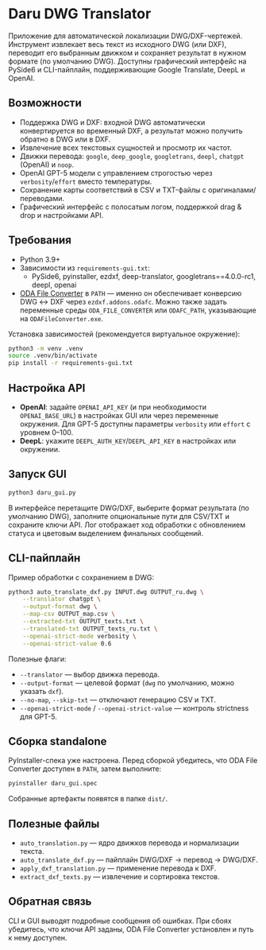 # Daru DWG Translator

Приложение для автоматической локализации DWG/DXF-чертежей. Инструмент извлекает весь текст из исходного DWG (или DXF), переводит его выбранным движком и сохраняет результат в нужном формате (по умолчанию DWG). Доступны графический интерфейс на PySide6 и CLI-пайплайн, поддерживающие Google Translate, DeepL и OpenAI.

## Возможности

- Поддержка DWG и DXF: входной DWG автоматически конвертируется во временный DXF, а результат можно получить обратно в DWG или в DXF.
- Извлечение всех текстовых сущностей и просмотр их частот.
- Движки перевода: `google`, `deep_google`, `googletrans`, `deepl`, `chatgpt` (OpenAI) и `noop`.
- OpenAI GPT-5 модели с управлением строгостью через `verbosity`/`effort` вместо температуры.
- Сохранение карты соответствий в CSV и TXT-файлы с оригиналами/переводами.
- Графический интерфейс с полосатым логом, поддержкой drag & drop и настройками API.

## Требования

- Python 3.9+
- Зависимости из `requirements-gui.txt`:
  - PySide6, pyinstaller, ezdxf, deep-translator, googletrans==4.0.0-rc1, deepl, openai
- [ODA File Converter](https://www.opendesign.com/guestfiles/oda_file_converter) в `PATH` — именно он обеспечивает конверсию DWG ↔ DXF через `ezdxf.addons.odafc`. Можно также задать переменные среды `ODA_FILE_CONVERTER` или `ODAFC_PATH`, указывающие на `ODAFileConverter.exe`.

Установка зависимостей (рекомендуется виртуальное окружение):

```bash
python3 -m venv .venv
source .venv/bin/activate
pip install -r requirements-gui.txt
```

## Настройка API

- **OpenAI**: задайте `OPENAI_API_KEY` (и при необходимости `OPENAI_BASE_URL`) в настройках GUI или через переменные окружения. Для GPT-5 доступны параметры `verbosity` или `effort` с уровнем 0–100.
- **DeepL**: укажите `DEEPL_AUTH_KEY`/`DEEPL_API_KEY` в настройках или окружении.

## Запуск GUI

```bash
python3 daru_gui.py
```

В интерфейсе перетащите DWG/DXF, выберите формат результата (по умолчанию DWG), заполните опциональные пути для CSV/TXT и сохраните ключи API. Лог отображает ход обработки с обновлением статуса и цветовым выделением финальных сообщений.

## CLI-пайплайн

Пример обработки с сохранением в DWG:

```bash
python3 auto_translate_dxf.py INPUT.dwg OUTPUT_ru.dwg \
    --translator chatgpt \
    --output-format dwg \
    --map-csv OUTPUT_map.csv \
    --extracted-txt OUTPUT_texts.txt \
    --translated-txt OUTPUT_texts_ru.txt \
    --openai-strict-mode verbosity \
    --openai-strict-value 0.6
```

Полезные флаги:

- `--translator` — выбор движка перевода.
- `--output-format` — целевой формат (`dwg` по умолчанию, можно указать `dxf`).
- `--no-map`, `--skip-txt` — отключают генерацию CSV и TXT.
- `--openai-strict-mode` / `--openai-strict-value` — контроль strictness для GPT-5.

## Сборка standalone

PyInstaller-спека уже настроена. Перед сборкой убедитесь, что ODA File Converter доступен в `PATH`, затем выполните:

```bash
pyinstaller daru_gui.spec
```

Собранные артефакты появятся в папке `dist/`.

## Полезные файлы

- `auto_translation.py` — ядро движков перевода и нормализации текста.
- `auto_translate_dxf.py` — пайплайн DWG/DXF → перевод → DWG/DXF.
- `apply_dxf_translation.py` — применение перевода к DXF.
- `extract_dxf_texts.py` — извлечение и сортировка текстов.

## Обратная связь

CLI и GUI выводят подробные сообщения об ошибках. При сбоях убедитесь, что ключи API заданы, ODA File Converter установлен и путь к нему доступен.
